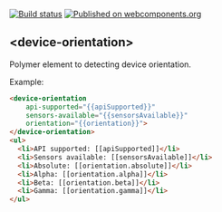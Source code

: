 [![Build status][travis-image]][travis-url]
[![Published on webcomponents.org][webcomponents-image]][webcomponents-url]

## \<device-orientation\>

Polymer element to detecting device orientation.

Example:
<!---
```
<custom-element-demo>
  <template>
    <script src="../webcomponentsjs/webcomponents-lite.js"></script>
    <link rel="import" href="device-orientation.html">
    <div>
      <template is="dom-bind">
        <next-code-block></next-code-block>
      </template>
    </div>
  </template>
</custom-element-demo>
```
-->
```html
<device-orientation
    api-supported="{{apiSupported}}"
    sensors-available="{{sensorsAvailable}}"
    orientation="{{orientation}}">
</device-orientation>
<ul>
  <li>API supported: [[apiSupported]]</li>
  <li>Sensors available: [[sensorsAvailable]]</li>
  <li>Absolute: [[orientation.absolute]]</li>
  <li>Alpha: [[orientation.alpha]]</li>
  <li>Beta: [[orientation.beta]]</li>
  <li>Gamma: [[orientation.gamma]]</li>
</ul>
```

[travis-image]: https://travis-ci.org/abdonrd/device-orientation.svg?branch=master
[travis-url]: https://travis-ci.org/abdonrd/device-orientation
[webcomponents-image]: https://img.shields.io/badge/webcomponents.org-published-blue.svg
[webcomponents-url]: https://webcomponents.org/element/abdonrd/device-orientation
